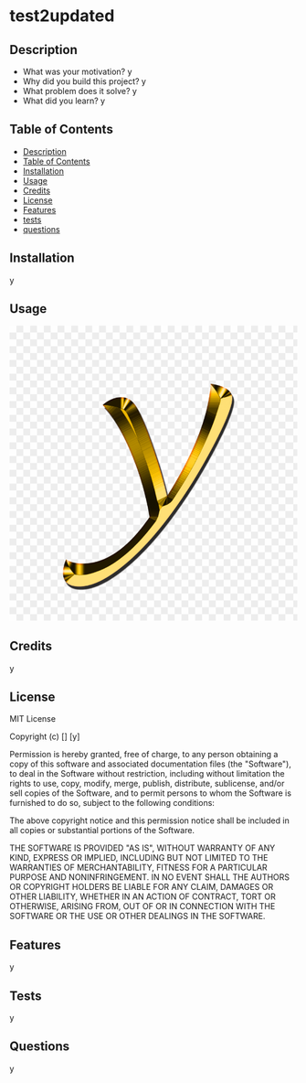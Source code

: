 # test2updated
  ## Description
- What was your motivation? y
- Why did you build this project? y
- What problem does it solve? y
- What did you learn? y
## Table of Contents
- [Description](#Description)
- [Table of Contents](#Table-of-Contents)
- [Installation](#installation)
- [Usage](#usage)
- [Credits](#credits)
- [License](#license)
- [Features](#Features)
- [tests](#tests)
- [questions](#questions)

## Installation
y
## Usage
![y](../images/y.PNG)
## Credits
y
## License
MIT License

Copyright (c) [] [y]

Permission is hereby granted, free of charge, to any person obtaining a copy
of this software and associated documentation files (the "Software"), to deal
in the Software without restriction, including without limitation the rights
to use, copy, modify, merge, publish, distribute, sublicense, and/or sell
copies of the Software, and to permit persons to whom the Software is
furnished to do so, subject to the following conditions:

The above copyright notice and this permission notice shall be included in all
copies or substantial portions of the Software.

THE SOFTWARE IS PROVIDED "AS IS", WITHOUT WARRANTY OF ANY KIND, EXPRESS OR
IMPLIED, INCLUDING BUT NOT LIMITED TO THE WARRANTIES OF MERCHANTABILITY,
FITNESS FOR A PARTICULAR PURPOSE AND NONINFRINGEMENT. IN NO EVENT SHALL THE
AUTHORS OR COPYRIGHT HOLDERS BE LIABLE FOR ANY CLAIM, DAMAGES OR OTHER
LIABILITY, WHETHER IN AN ACTION OF CONTRACT, TORT OR OTHERWISE, ARISING FROM,
OUT OF OR IN CONNECTION WITH THE SOFTWARE OR THE USE OR OTHER DEALINGS IN THE
SOFTWARE.
## Features
y
## Tests
y
## Questions
y
